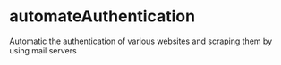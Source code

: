 # automateAuthentication
Automatic the authentication of various websites and scraping them by using mail servers
